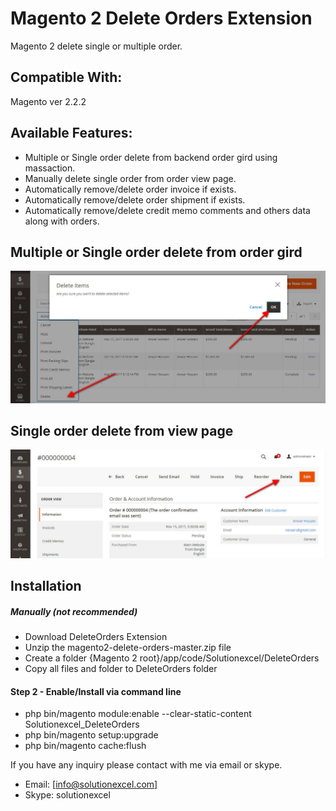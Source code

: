 # Magento 2 Delete Orders Extension
Magento 2 delete single or multiple order.

## Compatible With:
Magento ver 2.2.2

## Available Features:
* Multiple or Single order delete from backend order gird using massaction.
* Manually delete single order from order view page.
* Automatically remove/delete order invoice if exists.
* Automatically remove/delete order shipment if exists.
* Automatically remove/delete credit memo comments and others data along with orders.

## Multiple or Single order delete from order gird
[![massaction](massaction.jpg)](/uri)

## Single order delete from view page
[![massaction](dofview.jpg)](/uri)

## Installation
##### Manually (not recommended)
 * Download DeleteOrders Extension
 * Unzip the magento2-delete-orders-master.zip file
 * Create a folder {Magento 2 root}/app/code/Solutionexcel/DeleteOrders
 * Copy all files and folder to DeleteOrders folder

#### Step 2 - Enable/Install via command line
 * php bin/magento module:enable --clear-static-content Solutionexcel_DeleteOrders
 * php bin/magento setup:upgrade
 * php bin/magento cache:flush

If you have any inquiry please contact with me via email or skype.
* Email: [info@solutionexcel.com]
* Skype: solutionexcel
